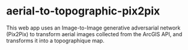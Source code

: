 # aerial-to-topographic-pix2pix
This web app uses an Image-to-Image generative adversarial network (Pix2Pix) to transform aerial images collected from the ArcGIS API, and transforms it into a topographique map.
